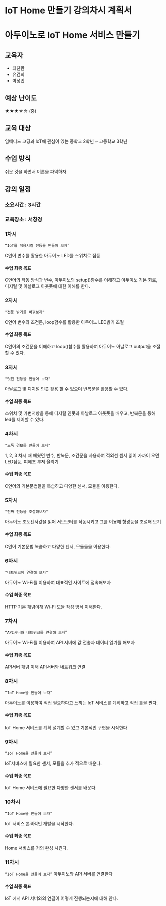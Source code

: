 # IoT Home 만들기 강의차시 계획서

# 아두이노로 IoT Home 서비스 만들기

## 교육자
* 최찬환
* 유건희
* 박성민

## 예상 난이도
★★★☆☆ (중)

## 교육 대상
임베디드 코딩과 IoT에 관심이 있는 중학교 2학년 ~ 고등학교 3학년

## 수업 방식
쉬운 것을 하면서 이론을 파악하자

## 강의 일정
### 소요시간 : 3시간
### 교육장소 : 서창경

### 1차시
`“IoT를 적용시킬 전등을 만들어 보자”`

C언어 변수를 활용한 아두이노 LED를 스위치로 점등
#### 수업 최종 목표
C언어의 작동 방식과 변수, 아두이노의 setup()함수를 이해하고 아두이노 기본 회로, 디지털 및 아날로그 아웃풋에 대한 이해를 한다. 

### 2차시
`"전등 밝기를 바꿔보자"`

C언어 변수와 조건문, loop함수를 활용한 아두이노 LED밝기 조절
#### 수업 최종 목표
C언어의 조건문을 이해하고 loop()함수를 활용하여 아두이노 아날로그 output을 조절할 수 있다.

### 3차시
`"멋진 전등을 만들어 보자"`

아날로그 및 디지털 인풋 활용 할 수 있으며 반복문을 활용할 수 있다.
#### 수업 최종 목표
스위치 및 가변저항을 통해 디지털 인풋과 아날로그 아웃풋을 배우고, 반복문을 통해 led를 제어할 수 있다.

### 4차시
`"도둑 경보를 만들어 보자"`

1, 2, 3 차시 때 배웠던 변수, 반복문, 조건문을 사용하여 적외선 센서 읽어 가까이 오면 LED점등, 피에조 부저 울리기 
#### 수업 최종 목표
C언어의 기본문법들을 복습하고 다양한 센서, 모듈을 이용한다.

### 5차시
`"진짜 전등을 조절해보자"`

아두이노 조도센서값을 읽어 서보모터를 작동시키고 그를 이용해 형광등을 조절해 보기
#### 수업 최종 목표
C언어 기본문법 복습하고 다양한 센서, 모듈들을 이용한다.

### 6차시
`"네트워크에 연결해 보자"`

아두이노 Wi-Fi를 이용하여 대표적인 사이트에 접속해보자 
#### 수업 최종 목표
HTTP 기본 개념이해 Wi-Fi 모듈 작성 방식 이해한다.

### 7차시
`“API서버와 네트워크를 연결해 보자”`

아두이노 Wi-Fi를 이용하여 API 서버에 값 전송과 데이터 읽기를 해보자
#### 수업 최종 목표
API서버 개념 이해 API서버와 네트워크 연결

### 8차시
`“IoT Home을 만들어 보자”`

아두이노를 이용하여 직접 필요하다고 느끼는 IoT 서비스를 계획하고 직접 틀을 짠다.
#### 수업 최종 목표
IoT Home 서비스를 계획 설계할 수 있고 기본적인 구현을 시작한다

### 9차시
`“IoT Home을 만들어 보자”`

IoT서비스에 필요한 센서, 모듈을 추가 적으로 배운다.
#### 수업 최종 목표
IoT Home 서비스에 필요한 다양한 센서를 배운다.

### 10차시
`“IoT Home을 만들어 보자”`

IoT 서비스 본격적인 개발을 시작한다.
#### 수업 최종 목표
Home 서비스를 거의 완성 시킨다.

### 11차시
`“IoT Home을 만들어 보자”`
아두이노와 API 서버를 연결한다
#### 수업 최종 목표
IoT 에서 API 서버와의 연결이 어떻게 진행되는지에 대해 안다.


